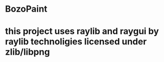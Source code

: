 # BozoPaint

# this project uses raylib and raygui by raylib technoligies licensed under zlib/libpng
